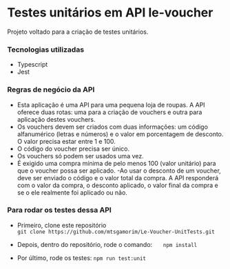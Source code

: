# Testes unitários em API le-voucher

Projeto voltado para a criação de testes unitários.

### Tecnologias utilizadas

- Typescript
- Jest

### Regras de negócio da API

- Esta aplicação é uma API para uma pequena loja de roupas. A API oferece duas rotas: uma para a criação de vouchers e outra para aplicação destes vouchers.
- Os vouchers devem ser criados com duas informações: um código alfanumérico (letras e números) e o valor em porcentagem de desconto. O valor precisa estar entre 1 e 100.
- O código do voucher precisa ser único.
- Os vouchers só podem ser usados uma vez.
- É exigido uma compra mínima de pelo menos 100 (valor unitário) para que o voucher possa ser aplicado.
  -Ao usar o desconto de um voucher, deve ser enviado o código e o valor total da compra. A API responderá com o valor da compra, o desconto aplicado, o valor final da compra e se o ele realmente foi aplicado ou não.

### Para rodar os testes dessa API

- Primeiro, clone este repositório  
   `git clone https://github.com/mtsgamorim/Le-Voucher-UnitTests.git
`

- Depois, dentro do repositório, rode o comando:
  `   npm install`
- Por último, rode os testes: `npm run test:unit`
